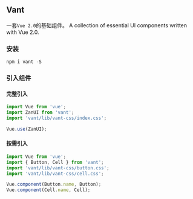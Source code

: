 ## Vant

一套`Vue 2.0`的基础组件。
A collection of essential UI components written with Vue 2.0.

### 安装

```shell
npm i vant -S
```

### 引入组件

#### 完整引入

```javascript
import Vue from 'vue';
import ZanUI from 'vant';
import 'vant/lib/vant-css/index.css';

Vue.use(ZanUI);
```

#### 按需引入

```javascript
import Vue from 'vue';
import { Button, Cell } from 'vant';
import 'vant/lib/vant-css/button.css';
import 'vant/lib/vant-css/cell.css';

Vue.component(Button.name, Button);
Vue.component(Cell.name, Cell);
```
